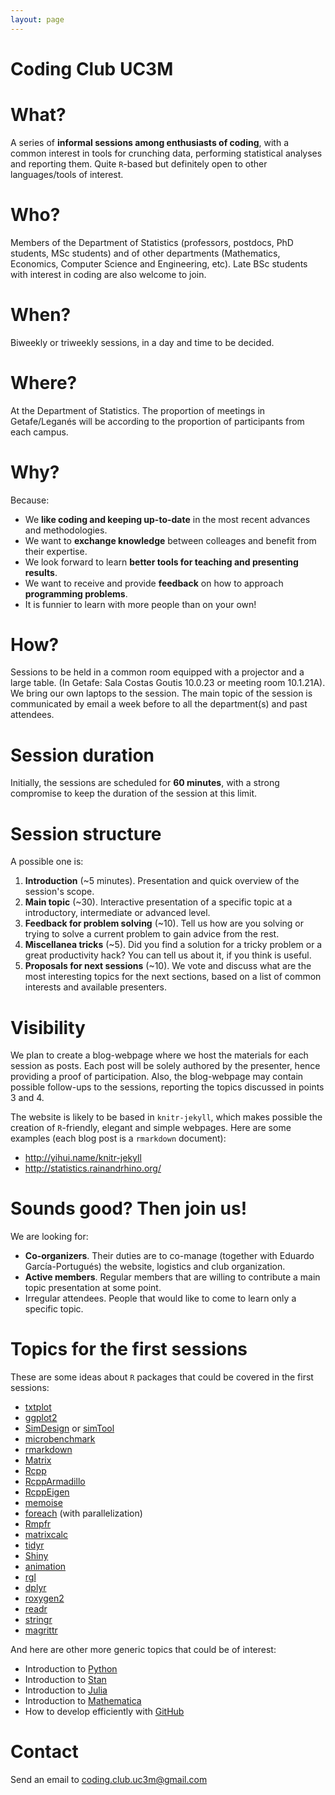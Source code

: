 ```yaml
---
layout: page
---
```


Coding Club UC3M
================

# What?

A series of **informal sessions among enthusiasts of coding**, with a common interest in tools for crunching data, performing statistical analyses and reporting them. Quite `R`-based but definitely open to other languages/tools of interest.

# Who?

Members of the Department of Statistics (professors, postdocs, PhD students, MSc students) and of other departments (Mathematics, Economics, Computer Science and Engineering, etc). Late BSc students with interest in coding are also welcome to join.

# When?

Biweekly or triweekly sessions, in a day and time to be decided.

# Where?

At the Department of Statistics. The proportion of meetings in Getafe/Leganés will be according to the proportion of participants from each campus.

# Why?

Because:

- We **like coding and keeping up-to-date** in the most recent advances and methodologies.
- We want to **exchange knowledge** between colleages and benefit from their expertise.
- We look forward to learn **better tools for teaching and presenting results**.
- We want to receive and provide **feedback** on how to approach **programming problems**.
- It is funnier to learn with more people than on your own!

# How?

Sessions to be held in a common room equipped with a projector and a large table. (In Getafe: Sala Costas Goutis 10.0.23 or meeting room 10.1.21A). We bring our own laptops to the session. The main topic of the session is communicated by email a week before to all the department(s) and past attendees.

# Session duration

Initially, the sessions are scheduled for **60 minutes**, with a strong compromise to keep the duration of the session at this limit.

# Session structure

A possible one is:

1. **Introduction** (~5 minutes). Presentation and quick overview of the session's scope.
2. **Main topic** (~30). Interactive presentation of a specific topic at a introductory, intermediate or advanced level.
3. **Feedback for problem solving** (~10). Tell us how are you solving or trying to solve a current problem to gain advice from the rest.
4. **Miscellanea tricks** (~5). Did you find a solution for a tricky problem or a great productivity hack? You can tell us about it, if you think is useful.
5. **Proposals for next sessions** (~10). We vote and discuss what are the most interesting topics for the next sections, based on a list of common interests and available presenters.

# Visibility

We plan to create a blog-webpage where we host the materials for each session as posts. Each post will be solely authored by the presenter, hence providing a proof of participation. Also, the blog-webpage may contain possible follow-ups to the sessions, reporting the topics discussed in points 3 and 4.

The website is likely to be based in `knitr-jekyll`, which makes possible the creation of `R`-friendly, elegant and simple webpages. Here are some examples (each blog post is a `rmarkdown` document):

- <http://yihui.name/knitr-jekyll>
- <http://statistics.rainandrhino.org/>

# Sounds good? Then join us!

We are looking for:

- **Co-organizers**. Their duties are to co-manage (together with Eduardo García-Portugués) the website, logistics and club organization.
- **Active members**. Regular members that are willing to contribute a main topic presentation at some point.
- Irregular attendees. People that would like to come to learn only a specific topic.

# Topics for the first sessions

These are some ideas about `R` packages that could be covered in the first sessions:

- [txtplot](https://cran.r-project.org/web/packages/txtplot)
- [ggplot2](https://cran.r-project.org/web/packages/ggplot2)
- [SimDesign](https://cran.r-project.org/web/packages/SimDesign) or [simTool](https://cran.r-project.org/web/packages/simTool)
- [microbenchmark](https://cran.r-project.org/web/packages/microbenchmark)
- [rmarkdown](https://cran.r-project.org/web/packages/rmarkdown)
- [Matrix](https://cran.r-project.org/web/packages/Matrix)
- [Rcpp](https://cran.r-project.org/web/packages/Rcpp)
- [RcppArmadillo](https://cran.r-project.org/web/packages/RcppArmadillo)
- [RcppEigen](https://cran.r-project.org/web/packages/RcppEigen)
- [memoise](https://cran.r-project.org/web/packages/memoise)
- [foreach](https://cran.r-project.org/web/packages/foreach) (with parallelization)
- [Rmpfr](https://cran.r-project.org/web/packages/Rmpfr)
- [matrixcalc](https://cran.r-project.org/web/packages/matrixcalc)
- [tidyr](https://cran.r-project.org/web/packages/tidyr)
- [Shiny](https://cran.r-project.org/web/packages/shiny)
- [animation](https://cran.r-project.org/web/packages/animation)
- [rgl](https://cran.r-project.org/web/packages/rgl)
- [dplyr](https://cran.r-project.org/web/packages/dplyr)
- [roxygen2](https://cran.r-project.org/web/packages/roxygen2)
- [readr](https://cran.r-project.org/web/packages/readr)
- [stringr](https://cran.r-project.org/web/packages/stringr)
- [magrittr](https://cran.r-project.org/web/packages/magrittr)

And here are other more generic topics that could be of interest:

- Introduction to [Python](https://www.python.org/)
- Introduction to [Stan](http://mc-stan.org/)
- Introduction to [Julia](http://julialang.org/)
- Introduction to [Mathematica](https://www.wolfram.com/mathematica/)
- How to develop efficiently with [GitHub](https://github.com/)

# Contact

Send an email to <coding.club.uc3m@gmail.com>
